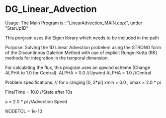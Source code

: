 # DG_Linear_Advection

Usage:
The Main Program is : "LinearAdvection_MAIN.cpp:", under "StarUp1D"

This porgram uses the Eigen library which needs to be included in the path 

Purpose:
Solving the 1D Linear Advection probelem using the STRONG form of the Discontinous Galerkin Method with use of explicit
Runge-Kutta (RK) methods for integration in the temporal dimension.

For calculating the flux, this program uses an upwind scheme (Change ALPHA to 1.0 for Central).
ALPHA = 0.0 //Upwind
ALPHA = 1.0 //Central 

Problem specifications:
// for x ranging [0, 2*pi]
xmin = 0.0 ; xmax = 2.0 * pi  

FinalTime = 10.0 //State after 10s

a = 2.0 * pi     //Advection Speed

NODETOL = 1e-10
